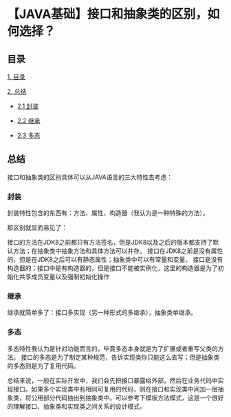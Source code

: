# 【JAVA基础】接口和抽象类的区别，如何选择？

## 目录

[1. 目录](#目录)

[2. 总结](#总结)

- [2.1 封装](#封装)

- [2.2 继承](#继承)

- [2.3 多态](#多态)



## 总结

接口和抽象类的区别具体可以从JAVA语言的三大特性去考虑：

### 封装

封装特性包含的东西有：方法、属性、构造器（我认为是一种特殊的方法）。

那区别就显而易见了：

接口的方法在JDK8之前都只有方法签名，但是JDK8以及之后的版本都支持了默认方法；在抽象类中抽象方法和具体方法可以并存。
接口在JDK8之前是没有属性的，但是在JDK8之后可以有静态属性；抽象类中可以有常量和变量。
接口是没有构造器的；接口中是有构造器的，但是接口不能被实例化，这里的构造器是为了初始化共享成员变量以及强制初始化操作

### 继承

继承就简单多了：接口多实现（另一种形式的多继承），抽象类单继承。

### 多态

多态特性我认为是针对功能而言的，毕竟多态本身就是为了扩展或者重写父类的方法。
接口的多态是为了制定某种规范，告诉实现类你只能这么去写；但是抽象类的多态则是为了复用代码。

总结来说，一般在实际开发中，我们会先把接口暴露给外部，然后在业务代码中实现接口。如果多个实现类中有相同可复用的代码，则在接口和实现类中间加一层抽象类，将公用部分代码抽出到抽象类中。可以参考下模板方法模式，这是一个很好的理解接口、抽象类和实现类之间关系的设计模式。
